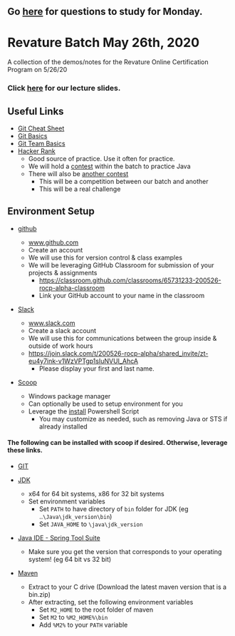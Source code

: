 ## Go [here](https://docs.google.com/document/d/1lJ0uA1lQpHq9C4dUnjdfuViNASwv0Si_S6sxvO_DHx4/edit#heading=h.nhr8ma6gr210) for questions to study for Monday.

# Revature Batch May 26th, 2020
A collection of the demos/notes for the Revature Online Certification Program on 5/26/20
### Click [here](https://docs.google.com/presentation/d/1W5W4d1Ey0VXYf0ss6Zx5Ryh0_xMLAb3elNAKMu7b_JQ/edit?usp=sharing) for our lecture slides.

## Useful Links
* [Git Cheat Sheet](https://www.git-tower.com/blog/git-cheat-sheet)
* [Git Basics](https://youtu.be/0fKg7e37bQE)
* [Git Team Basics](https://youtu.be/oFYyTZwMyAg)
* [Hacker Rank](https://www.hackerrank.com/)
  * Good source of practice. Use it often for practice.
  * We will hold a [contest](https://www.hackerrank.com/alpha-java-practice) within the batch to practice Java
  * There will also be [another contest](https://www.hackerrank.com/battle-of-the-batches)
    *  This will be a competition between our batch and another
    * This will be a real challenge

## Environment Setup
* [github](https://github.com)
  * www.github.com
  * Create an account
  * We will use this for version control & class examples
  * We will be leveraging GitHub Classroom for submission of your projects & assignments
    * https://classroom.github.com/classrooms/65731233-200526-rocp-alpha-classroom
    * Link your GitHub account to your name in the classroom

* [Slack](https://slack.com)
  * www.slack.com
  * Create a slack account
  * We will use this for communications between the group inside & outside of work hours
  * https://join.slack.com/t/200526-rocp-alpha/shared_invite/zt-eu4y7ink-v1WzVPTgp1sIuNVUI_AhcA
    * Please display your first and last name.  

* [Scoop](https://scoop.sh/)
  * Windows package manager
  * Can optionally be used to setup environment for you
  * Leverage the [install](scripts/install.ps1) Powershell Script
    * You may customize as needed, such as removing Java or STS if already installed

#### The following can be installed with scoop if desired. Otherwise, leverage these links.
* [GIT](https://git-scm.com/downloads)

* [JDK](http://www.oracle.com/technetwork/java/javase/downloads/jdk8-downloads-2133151.html)
  * x64 for 64 bit systems, x86 for 32 bit systems
  * Set environment variables
    * Set `PATH` to have directory of `bin` folder for JDK (eg ..`\Java\jdk_version\bin`)
    * Set `JAVA_HOME` to `\java\jdk_version`

* [Java IDE - Spring Tool Suite](https://spring.io/tools)
  * Make sure you get the version that corresponds to your operating system! (eg 64 bit vs 32 bit)

* [Maven](https://maven.apache.org/download.cgi)
  * Extract to your C drive (Download the latest maven version that is a bin.zip)
  * After extracting, set the following environment variables
    * Set `M2_HOME` to the root folder of maven
    * Set `M2` to `%M2_HOME%\bin`
    * Add `%M2%` to your `PATH` variable

